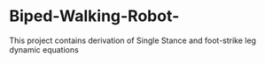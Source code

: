 # Biped-Walking-Robot-
This project contains derivation of Single Stance and foot-strike leg dynamic equations
